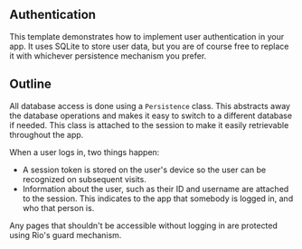 ## Authentication

This template demonstrates how to implement user authentication in your app. It
uses SQLite to store user data, but you are of course free to replace it with
whichever persistence mechanism you prefer.

## Outline

All database access is done using a `Persistence` class. This abstracts away the
database operations and makes it easy to switch to a different database if
needed. This class is attached to the session to make it easily retrievable
throughout the app.

When a user logs in, two things happen:

- A session token is stored on the user's device so the user can be recognized
  on subsequent visits.
- Information about the user, such as their ID and username are attached to the
  session. This indicates to the app that somebody is logged in, and who that
  person is.

Any pages that shouldn't be accessible without logging in are protected using
Rio's guard mechanism.
